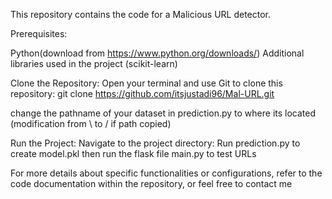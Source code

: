 This repository contains the code for a Malicious URL detector.

Prerequisites:

Python(download from https://www.python.org/downloads/)
Additional libraries used in the project (scikit-learn)

Clone the Repository:
Open your terminal and use Git to clone this repository:
git clone https://github.com/itsjustadi96/Mal-URL.git

change the pathname of your dataset in prediction.py to where its located (modification from \ to / if path copied)

Run the Project:
Navigate to the project directory:
Run prediction.py to create model.pkl
then run the flask file main.py to test URLs


For more details about specific functionalities or configurations, refer to the code documentation within the repository, or feel free to contact me
